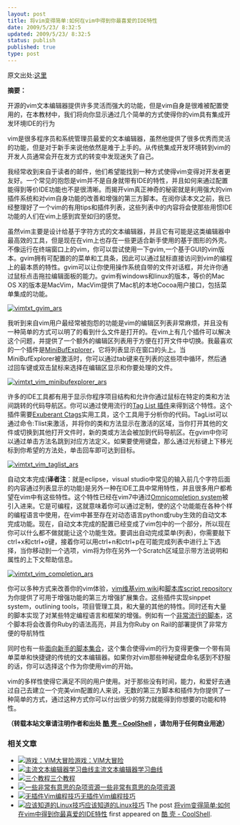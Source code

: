 ```yaml
---
layout: post
title: 将vim变得简单:如何在vim中得到你最喜爱的IDE特性
date: 2009/5/23/ 8:32:5
updated: 2009/5/23/ 8:32:5
status: publish
published: true
type: post
---
```


原文出处:[这里](http://arstechnica.com/open-source/guides/2009/05/vim-made-easy-how-to-get-your-favorite-ide-features-in-vim.ars)


**摘要：**  

开源的vim文本编辑器提供许多灵活而强大的功能，但是vim自身是很难被配置使用的，在本教材中，我们将向你显示通过几个简单的方式使得你的vim具有集成开发环境IDE的行为


vim是很多程序员和系统管理员最爱的文本编辑器，虽然他提供了很多优秀而灵活的功能，但是对于新手来说他依然是难于上手的。从传统集成开发环境转到vim的开发人员通常会开在发方式的转变中发现迷失了自己。


我经常收到来自于读者的邮件，他们希望能找到一种方式使得vim变得对开发者更友好。一个常见的抱怨是vim并不是自身就带有IDE的特性，并且如何来通过配置能得到等价IDE功能也不是很清晰。而揭开vim真正神奇的秘密就是利用强大的vim插件系统和对vim自身功能的改善和增强的第三方脚本。在阅你读本文之前，我已经整理好了一个vim的有用tips和插件列表，这些列表中的内容将会使那些用惯IDE功能的人们在vim上感到宾至如归的感觉。



虽然vim主要是设计给基于字符方式的文本编辑器，并且它有可能是这类编辑器中最高效的工具，但是现在在vim上也存在一些更适合新手使用的基于图形的外壳。不像运行在终端窗口上的vim，你可以尝试使用一下gvim,一个基于GUI的vim版本。gvim拥有可配置的的菜单和工具条，因此可以通过鼠标直接访问到vim的编程上的最本质的特性。gvim可以让你使用操作系统自带的文件对话框，并允许你通过鼠标点击拖拉编辑面板的能力。gvim有windows和linux的版本，等价的Mac OS X的版本是MacVim，MacVim提供了Mac机的本地Cocoa用户接口，包括菜单集成的功能。  

[![vimtxt_gvim_ars](https://coolshell.cn/wp-content/uploads/2009/05/vimtxt_gvim_ars.jpg "vimtxt_gvim_ars")](https://coolshell.cn/?attachment_id=896)


我听到来自vim用户最经常被抱怨的功能是vim的编辑区列表非常麻烦，并且没有一种简单的方式可以明了的看到什么文件是打开的。在vim上有几个插件可以解决这个问题，并提供了一个额外的编辑区列表用于方便在打开文件中切换。我最喜欢的一个插件是[MiniBufExplorer](http://www.vim.org/scripts/script.php?script_id=159)，它将列表显示在窗口的头上。当MiniBufExplorer被激活时，你可以通过tab键来在列表的这些项中循环，然后通过回车键或双击鼠标来选择在编辑区显示和你要处理的文件。  

[![vimtxt_vim_minibufexplorer_ars](https://coolshell.cn/wp-content/uploads/2009/05/vimtxt_vim_minibufexplorer_ars.jpg "vimtxt_vim_minibufexplorer_ars")](https://coolshell.cn/?attachment_id=898)


许多的IDE工具都有用于显示你程序项目结构和允许你通过鼠标在特定的类和方法间跳转的代码导航区。你可以通过使用流行的[Tag List 插件](http://vim-taglist.sourceforge.net/installation.html)来得到这个特性。这个插件需要[Exuberant Ctags](http://ctags.sourceforge.net/)实用工具，这个工具用于分析你的代码。TagList可以通过命令:Tlist来激活，并将你的类和方法显示在激活的区域，当你打开其他的文件或切换到其他打开文件时，新的类或方法会被加到代码导航区。在gvim中你可以通过单击方法名跳到对应方法定义。如果要使用键盘，那么通过光标键上下移光标到你希望的方法处，单击回车即可达到目标。


[![vimtxt_vim_taglist_ars](https://coolshell.cn/wp-content/uploads/2009/05/vimtxt_vim_taglist_ars.jpg "vimtxt_vim_taglist_ars")](https://coolshell.cn/?attachment_id=895)


自动文本完成(**译者注**：就是eclipse，visual studio中常见的输入前几个字符后面的内容通过列表显示的功能)是另外一种在IDE工具中常用特性，并且很多用户都希望在vim中有这些特性。这个特性已经在vim7中通过[Omnicompletion system](http://vim.wikia.com/wiki/Omni_completion)被引入进来。它是可编程，这就意味着你可以通过定制，使的这个功能能在各种个样的编程语言中使用，在vim中甚至存在对动态语言python或ruby生效的自动文本完成功能。现在，自动文本完成的配置已经变成了vim包中的一个部分，所以现在你可以什么都不做就能让这个功能生效。要调出自动完成菜单(列表)，你需要敲下ctrl+x和ctrl+o键，接着你可以用ctrl+n和ctrl+p在可能完成列表中进行上下选择，当你移动到一个选项，vim将为你在另外一个Scratch区域显示带方法说明和属性的上下文帮助信息。  

[![vimtxt_vim_completion_ars](https://coolshell.cn/wp-content/uploads/2009/05/vimtxt_vim_completion_ars.jpg "vimtxt_vim_completion_ars")](https://coolshell.cn/?attachment_id=897)


你可以多种方式来改善你的vim体验，[vim维基vim wiki](http://vim.wikia.com/wiki/Main_Page)和[脚本库script repository](http://www.vim.org/scripts/index.php)为你提供了可用于增强功能的第三方增强扩展集合。这些插件实现sinppet system，outlining tools，项目管理工具，和大量的其他的特性。同时还有大量的脚本实现了对某些特定编程语言和框架的增强。例如有一个[非常流行的脚本](http://www.vim.org/scripts/script.php?script_id=1567)，这个脚本将会改善你Ruby的语法高亮，并且为你Ruby on Rail的部署提供了非常方便的导航特性


同时也有一些[面向新手的脚本集合](http://cream.sourceforge.net/)，这个集合使得vim的行为变得更像一个带有简单菜单和快捷键的传统的文本编辑器。如果你对vim那些神秘键盘命名感到不舒服的话，你可以选择这个作为你使用vim的开始。


vim的多样性使得它满足不同的用户使用。对于那些没有时间，能力，和爱好去通过自己去建立一个完美vim配置的人来说，无数的第三方脚本和插件为你提供了一种简单的方式，通过这种方式你可以付出很少的努力就能得到你想要的功能和特性。



**（转载本站文章请注明作者和出处 [酷 壳 – CoolShell](https://coolshell.cn/) ，请勿用于任何商业用途）**



### 相关文章

* [![游戏：VIM大冒险](https://coolshell.cn/wp-content/uploads/2012/04/vimadventuresgamefun-150x150.jpg)](https://coolshell.cn/articles/7166.html)[游戏：VIM大冒险](https://coolshell.cn/articles/7166.html)
* [![主流文本编辑器学习曲线](https://coolshell.cn/wp-content/uploads/2010/10/horrorstories.txt-150x150.jpg)](https://coolshell.cn/articles/3125.html)[主流文本编辑器学习曲线](https://coolshell.cn/articles/3125.html)
* [![三个教程](https://coolshell.cn/wp-content/plugins/wordpress-23-related-posts-plugin/static/thumbs/7.jpg)](https://coolshell.cn/articles/3083.html)[三个教程](https://coolshell.cn/articles/3083.html)
* [![一些非常有意思的杂项资源](https://coolshell.cn/wp-content/uploads/2010/09/biolab-150x150.jpg)](https://coolshell.cn/articles/3013.html)[一些非常有意思的杂项资源](https://coolshell.cn/articles/3013.html)
* [![无插件Vim编程技巧](https://coolshell.cn/wp-content/uploads/2014/03/success_vim-150x150.jpg)](https://coolshell.cn/articles/11312.html)[无插件Vim编程技巧](https://coolshell.cn/articles/11312.html)
* [![应该知道的Linux技巧](https://coolshell.cn/wp-content/uploads/2013/01/linux-bash-300x225-150x150.jpg)](https://coolshell.cn/articles/8883.html)[应该知道的Linux技巧](https://coolshell.cn/articles/8883.html)
The post [将vim变得简单:如何在vim中得到你最喜爱的IDE特性](https://coolshell.cn/articles/894.html) first appeared on [酷 壳 - CoolShell](https://coolshell.cn).